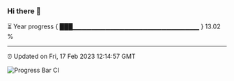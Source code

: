 ### Hi there 👋

⏳ Year progress { ███▁▁▁▁▁▁▁▁▁▁▁▁▁▁▁▁▁▁▁▁▁▁▁▁▁▁▁ } 13.02 %

---

⏰ Updated on Fri, 17 Feb 2023 12:14:57 GMT

![Progress Bar CI](https://github.com/Shyam-Makwana/GitHub-Actions-Demo/workflows/Progress%20Bar%20CI/badge.svg)
